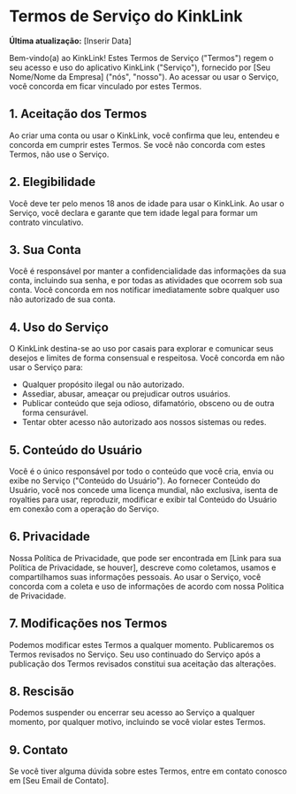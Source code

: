 # Termos de Serviço do KinkLink

**Última atualização:** [Inserir Data]

Bem-vindo(a) ao KinkLink! Estes Termos de Serviço ("Termos") regem o seu acesso e uso do aplicativo KinkLink ("Serviço"), fornecido por [Seu Nome/Nome da Empresa] ("nós", "nosso"). Ao acessar ou usar o Serviço, você concorda em ficar vinculado por estes Termos.

## 1. Aceitação dos Termos

Ao criar uma conta ou usar o KinkLink, você confirma que leu, entendeu e concorda em cumprir estes Termos. Se você não concorda com estes Termos, não use o Serviço.

## 2. Elegibilidade

Você deve ter pelo menos 18 anos de idade para usar o KinkLink. Ao usar o Serviço, você declara e garante que tem idade legal para formar um contrato vinculativo.

## 3. Sua Conta

Você é responsável por manter a confidencialidade das informações da sua conta, incluindo sua senha, e por todas as atividades que ocorrem sob sua conta. Você concorda em nos notificar imediatamente sobre qualquer uso não autorizado de sua conta.

## 4. Uso do Serviço

O KinkLink destina-se ao uso por casais para explorar e comunicar seus desejos e limites de forma consensual e respeitosa. Você concorda em não usar o Serviço para:

*   Qualquer propósito ilegal ou não autorizado.
*   Assediar, abusar, ameaçar ou prejudicar outros usuários.
*   Publicar conteúdo que seja odioso, difamatório, obsceno ou de outra forma censurável.
*   Tentar obter acesso não autorizado aos nossos sistemas ou redes.

## 5. Conteúdo do Usuário

Você é o único responsável por todo o conteúdo que você cria, envia ou exibe no Serviço ("Conteúdo do Usuário"). Ao fornecer Conteúdo do Usuário, você nos concede uma licença mundial, não exclusiva, isenta de royalties para usar, reproduzir, modificar e exibir tal Conteúdo do Usuário em conexão com a operação do Serviço.

## 6. Privacidade

Nossa Política de Privacidade, que pode ser encontrada em [Link para sua Política de Privacidade, se houver], descreve como coletamos, usamos e compartilhamos suas informações pessoais. Ao usar o Serviço, você concorda com a coleta e uso de informações de acordo com nossa Política de Privacidade.

## 7. Modificações nos Termos

Podemos modificar estes Termos a qualquer momento. Publicaremos os Termos revisados no Serviço. Seu uso continuado do Serviço após a publicação dos Termos revisados constitui sua aceitação das alterações.

## 8. Rescisão

Podemos suspender ou encerrar seu acesso ao Serviço a qualquer momento, por qualquer motivo, incluindo se você violar estes Termos.

## 9. Contato

Se você tiver alguma dúvida sobre estes Termos, entre em contato conosco em [Seu Email de Contato].